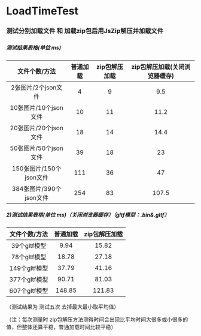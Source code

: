 # LoadTimeTest

### 测试分别加载文件 和 加载zip包后用JsZip解压并加载文件

##### 

##### 测试结果表格(单位 ms)

|      文件个数/方法      | 普通加载 | zip包解压加载 | zip包解压加载(关闭浏览器缓存) |
| :---------------------: | :------: | :-----------: | :---------------------------: |
|   2张图片/2个json文件   |    4     |       9       |              9.5              |
|  10张图片/10个json文件  |    10    |      11       |             11.2              |
|  20张图片/20个json文件  |    18    |      14       |             14.4              |
|  50张图片/50个json文件  |    39    |      18       |              23               |
| 150张图片/150个json文件 |   111    |      36       |              47               |
| 384张图片/390个json文件 |   254    |      83       |             107.5             |







##### 2)测试结果表格(单位 ms)（关闭浏览器缓存）（gltf模型：.bin&.gltf）

| 文件个数/方法 | 普通加载 | zip包解压加载 |
| :-----------: | :------: | :-----------: |
| 39个gltf模型  |   9.94   |     15.82     |
| 78个gltf模型  |  18.78   |     27.18     |
| 149个gltf模型 |  37.79   |     41.16     |
| 377个gltf模型 |  90.71   |     81.03     |
| 607个gltf模型 |  148.85  |    121.83     |



（测试结果为 测试五次 去掉最大最小取平均值）

（注：每次测量时 zip包解压方法测得时间会出现比平均时间大很多或小很多的值，但整体还算平稳，普通加载时间比较平稳）